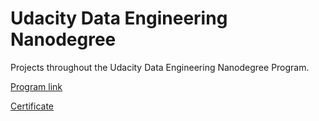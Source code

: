 # Udacity Data Engineering Nanodegree

Projects throughout the Udacity Data Engineering Nanodegree Program.


[Program link]()



[Certificate]()
